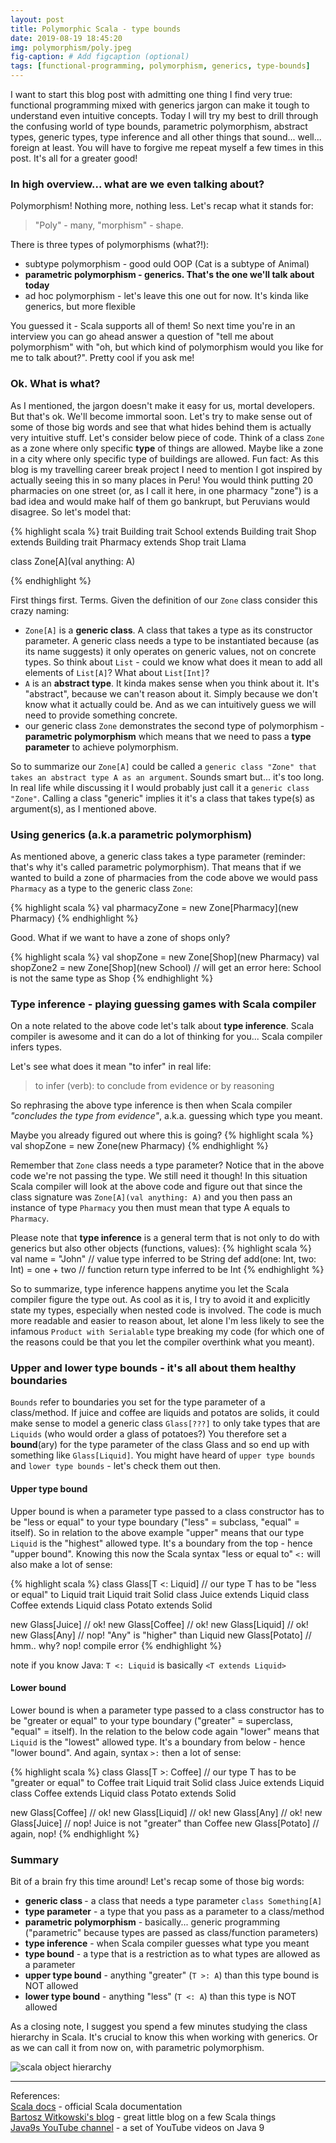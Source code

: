 ```yaml
---
layout: post
title: Polymorphic Scala - type bounds
date: 2019-08-19 18:45:20
img: polymorphism/poly.jpeg 
fig-caption: # Add figcaption (optional)
tags: [functional-programming, polymorphism, generics, type-bounds]
---
```


I want to start this blog post with admitting one thing I find very true: functional programming mixed with generics jargon can make it tough to understand even intuitive concepts. Today I will try my best to drill through the confusing world of type bounds, parametric polymorphism, abstract types, generic types, type inference and all other things that sound... well... foreign at least. You will have to forgive me repeat myself a few times in this post. It's all for a greater good!

### In high overview... what are we even talking about?
Polymorphism! Nothing more, nothing less. Let's recap what it stands for:

> "Poly" - many, "morphism" - shape.

There is three types of polymorphisms (what?!):
* subtype polymorphism - good ould OOP (Cat is a subtype of Animal)
* <b>parametric polymorphism - generics. That's the one we'll talk about today </b>
* ad hoc polymorphism - let's leave this one out for now. It's kinda like generics, but more flexible

You guessed it - Scala supports all of them! So next time you're in an interview you can go ahead answer a question of "tell me about polymorphism" with "oh, but which kind of polymorphism would you like for me to talk about?". Pretty cool if you ask me!


### Ok. What is what? 
As I mentioned, the jargon doesn't make it easy for us, mortal developers. But that's ok. We'll become immortal soon. Let's try to make sense out of some of those big words and see that what hides behind them is actually very intuitive stuff. Let's consider below piece of code. Think of a class `Zone` as a zone where only specific <b>type</b> of things are allowed. Maybe like a zone in a city where only specific type of buildings are allowed. Fun fact: As this blog is my travelling career break project I need to mention I got inspired by actually seeing this in so many places in Peru! You would think putting 20 pharmacies on one street (or, as I call it here, in one pharmacy "zone") is a bad idea and would make half of them go bankrupt, but Peruvians would disagree. So let's model that:

{% highlight scala %}
trait Building
trait School extends Building
trait Shop extends Building
trait Pharmacy extends Shop
trait Llama

class Zone[A](val anything: A) 

{% endhighlight %}


First things first. Terms. Given the definition of our `Zone` class consider this crazy naming:
* `Zone[A]` is a <b>generic class</b>. A class that takes a type as its constructor parameter. A generic class needs a type to be instantiated because (as its name suggests) it only operates on generic values, not on concrete types. So think about `List` - could we know what does it mean to add all elements of `List[A]`? What about `List[Int]`? 
* `A` is an <b>abstract type</b>. It kinda makes sense when you think about it. It's "abstract", because we can't reason about it. Simply because we don't know what it actually could be. And as we can intuitively guess we will need to provide something concrete.
* our generic class `Zone` demonstrates the second type of polymorphism - <b>parametric polymorphism</b> which means that we need to pass a <b>type parameter</b> to achieve polymorphism. 

So to summarize our `Zone[A]` could be called a `generic class "Zone" that takes an abstract type A as an argument`. Sounds smart but... it's too long. In real life while discussing it I would probably just call it a `generic class "Zone"`. Calling a class "generic" implies it it's a class that takes type(s) as argument(s), as I mentioned above. 


### Using generics (a.k.a parametric polymorphism)

As mentioned above, a generic class takes a type parameter (reminder: that's why it's called parametric polymorphism). That means that if we wanted to build a zone of pharmacies from the code above we would pass `Pharmacy` as a type to the generic class `Zone`:

{% highlight scala %}
  val pharmacyZone = new Zone[Pharmacy](new Pharmacy) 
{% endhighlight %}

Good. What if we want to have a zone of shops only? 

{% highlight scala %}
  val shopZone = new Zone[Shop](new Pharmacy) 
  val shopZone2 = new Zone[Shop](new School) // will get an error here: School is not the same type as Shop 
{% endhighlight %}

### Type inference - playing guessing games with Scala compiler

On a note related to the above code let's talk about <b>type inference</b>. Scala compiler is awesome and it can do a lot of thinking for you... Scala compiler infers types. 

Let's see what does it mean "to infer" in real life:
> to infer (verb): to conclude from evidence or by reasoning

So rephrasing the above type inference is then when Scala compiler _"concludes the type from evidence"_, a.k.a. guessing which type you meant.


Maybe you already figured out where this is going?
{% highlight scala %}
  val shopZone = new Zone(new Pharmacy) 
{% endhighlight %}

Remember that `Zone` class needs a type parameter? Notice that in the above code we're not passing the type. We still need it though! In this situation Scala compiler will look at the above code and figure out that since the class signature was `Zone[A](val anything: A)` and you then pass an instance of type `Pharmacy` you then must mean that type A equals to `Pharmacy`.

Please note that <b>type inference</b> is a general term that is not only to do with generics but also other objects (functions, values):
{% highlight scala %}
val name = "John" // value type inferred to be String
def add(one: Int, two: Int) = one + two // function return type inferred to be Int
{% endhighlight %}

So to summarize, type inference happens anytime you let the Scala compiler figure the type out. As cool as it is, I try to avoid it and explicitly state my types, especially when nested code is involved. The code is much more readable and easier to reason about, let alone I'm less likely to see the infamous `Product with Serialable` type breaking my code (for which one of the reasons could be that you let the compiler overthink what you meant).

### Upper and lower type bounds - it's all about them healthy boundaries 
`Bounds` refer to boundaries you set for the type parameter of a class/method. If juice and coffee are liquids and potatos are solids, it could make sense to model a generic class `Glass[???]` to only take types that are `Liquids` (who would order a glass of potatoes?) You therefore set a <b>bound</b>(ary) for the type parameter of the class Glass and so end up with something like `Glass[Liquid]`. You might have heard of `upper type bounds` and `lower type bounds` - let's check them out then.

#### Upper type bound
Upper bound is when a parameter type passed to a class constructor has to be "less or equal" to your type boundary ("less" = subclass, "equal" = itself). So in relation to the above example "upper" means that our type `Liquid` is the "highest" allowed type. It's a boundary from the top - hence "upper bound". Knowing this now the Scala syntax "less or equal to" `<:` will also make a lot of sense:

{% highlight scala %}
class Glass[T <: Liquid] // our type T has to be "less or equal" to Liquid
trait Liquid
trait Solid
class Juice extends Liquid
class Coffee extends Liquid
class Potato extends Solid

new Glass[Juice] // ok!
new Glass[Coffee] // ok!
new Glass[Liquid] // ok!
new Glass[Any] // nop! "Any" is "higher" than Liquid 
new Glass[Potato] // hmm.. why? nop! compile error
{% endhighlight %}

note if you know Java: `T <: Liquid` is basically `<T extends Liquid>`


#### Lower bound
Lower bound is when a parameter type passed to a class constructor has to be "greater or equal" to your type boundary ("greater" = superclass, "equal" = itself). In the relation to the below code again "lower" means that `Liquid` is the "lowest" allowed type. It's a boundary from below - hence "lower bound". And again, syntax `>:` then a lot of sense:

{% highlight scala %}
class Glass[T >: Coffee] // our type T has to be "greater or equal" to Coffee
trait Liquid
trait Solid
class Juice extends Liquid
class Coffee extends Liquid
class Potato extends Solid

new Glass[Coffee] // ok!
new Glass[Liquid] // ok!
new Glass[Any] // ok!
new Glass[Juice] // nop! Juice is not "greater" than Coffee
new Glass[Potato] // again, nop!
{% endhighlight %}

### Summary

Bit of a brain fry this time around! Let's recap some of those big words:
* <b>generic class </b>- a class that needs a type parameter `class Something[A]`
* <b>type parameter</b> - a type that you pass as a parameter to a class/method 
* <b>parametric polymorphism</b> - basically... generic programming ("parametric" because types are passed as class/function parameters)
* <b>type inference</b> - when Scala compiler guesses what type you meant
* <b>type bound</b> - a type that is a restriction as to what types are allowed as a parameter
* <b>upper type bound</b> - anything "greater" (`T >: A`) than this type bound is NOT allowed
* <b>lower type bound</b> - anything "less" (`T <: A`) than this type is NOT allowed


As a closing note, I suggest you spend a few minutes studying the class hierarchy in Scala. It's crucial to know this when working with generics. Or as we can call it from now on, with parametric polymorphism.


                         
![scala object hierarchy]({{site.baseurl}}/assets/img/polymorphism/hierarchy.png)

______

References:
<br>
[Scala docs](https://docs.scala-lang.org/tour/variances.html) - official Scala documentation<br>
[Bartosz Witkowski's blog](http://like-a-boss.net/2013/03/29/polymorphism-and-typeclasses-in-scala.html) - great little blog on a few Scala things <br>
[Java9s YouTube channel](https://www.youtube.com/channel/UCGOoAhrv-mOe3dB2PeSVQGw) - a set of YouTube videos on Java 9 <br>
